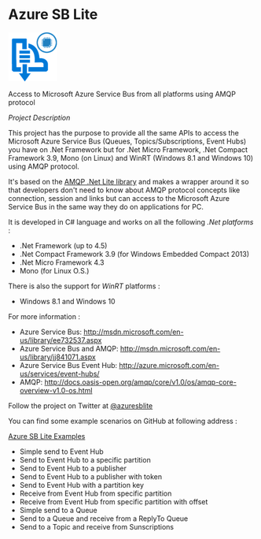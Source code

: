 # Azure SB Lite

![](images/azuresblite.png)

Access to Microsoft Azure Service Bus from all platforms using AMQP protocol

*Project Description*

This project has the purpose to provide all the same APIs to access the Microsoft Azure Service Bus (Queues, Topics/Subscriptions, Event Hubs) you have on .Net Framework but for .Net Micro Framework, .Net Compact Framework 3.9, Mono (on Linux) and WinRT (Windows 8.1 and Windows 10) using AMQP protocol.

It's based on the [AMQP .Net Lite library](https://github.com/Azure/amqpnetlite) and makes a wrapper around it so that developers don't need to know about AMQP protocol concepts like connection, session and links but can access to the Microsoft Azure Service Bus in the same way they do on applications for PC. 

It is developed in C# language and works on all the following *.Net platforms* :

* .Net Framework (up to 4.5) 
* .Net Compact Framework 3.9 (for Windows Embedded Compact 2013)
* .Net Micro Framework 4.3 
* Mono (for Linux O.S.)

There is also the support for *WinRT* platforms :

* Windows 8.1 and Windows 10

For more information :

* Azure Service Bus:  http://msdn.microsoft.com/en-us/library/ee732537.aspx
* Azure Service Bus and AMQP:  http://msdn.microsoft.com/en-us/library/jj841071.aspx
* Azure Service Bus Event Hub:  http://azure.microsoft.com/en-us/services/event-hubs/
* AMQP:  http://docs.oasis-open.org/amqp/core/v1.0/os/amqp-core-overview-v1.0-os.html

Follow the project on Twitter at [@azuresblite](https://twitter.com/azuresblite)

You can find some example scenarios on GitHub at following address :

[Azure SB Lite Examples](https://github.com/ppatierno/azuresblite-examples)

* Simple send to Event Hub
* Send to Event Hub to a specific partition
* Send to Event Hub to a publisher
* Send to Event Hub to a publisher with token
* Send to Event Hub with a partition key
* Receive from Event Hub from specific partition
* Receive from Event Hub from specific partition with offset
* Simple send to a Queue
* Send to a Queue and receive from a ReplyTo Queue
* Send to a Topic and receive from Sunscriptions
